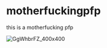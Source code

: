 # motherfuckingpfp
this is a motherfucking pfp

![GgWhbrFZ_400x400](https://github.com/mryko/motherfuckingpfp/assets/109264271/6b558684-916a-4a1b-b7b5-b3201b3f6beb)
